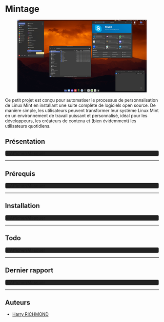 # Mintage

<figure>
  <img src="./DATA/preview.jpg" alt="Preview" title="Screenshot de Mintage">
</figure>

Ce petit projet est conçu pour automatiser le processus de personnalisation de Linux Mint en installant une suite complète de logiciels open source. De manière simple, les utilisateurs peuvent transformer leur système Linux Mint en un environnement de travail puissant et personnalisé, idéal pour les développeurs, les créateurs de contenu et (bien évidemment) les utilisateurs quotidiens.

## Présentation

<details style="background-color: #222222; border: 1px solid #ccc; border-radius: 4px;">
<summary>Afficher/Masquer</summary>

### Fonctionnalités

- **Installation Automatique** : Déployez votre environnement personnalisé sans intervention manuelle.
- **Suite Complète** : Le script inclut des logiciels pour le développement, la bureautique, le multimédia, et plus encore.
- **Open Source** : Tous les logiciels installés sont open source, garantissant transparence et respect de la vie privée.
- **Thème Préconfiguré** : Profitez d'un thème sobre et fonctionnel, conçu pour une expérience utilisateur optimale.

### Liste de logiciels

Une liste non exhaustive des logiciels inclus dans ce script :

- **Développement**: Codium, Git, Docker
- **Bureautique**: LibreOffice, Thunderbird
- **Multimédia**: GIMP, Kodi
- **Internet**: Vivaldi, FileZilla
- ...et beaucoup d'autres !

Vous pouvez aussi consulter [la liste complète](./DATA/complete-list.md).

### Contributions

Les contributions sont les bienvenues ! Si vous avez des suggestions ou des améliorations, n'hésitez pas à soumettre une pull request ou à ouvrir une issue.

### License

Distribué sous la licence GPLv3. Voir `LICENSE` pour plus d'informations.

</details>

---

## Prérequis

<details style="background-color: #222222; border: 1px solid #ccc; border-radius: 4px;">
<summary>Afficher/Masquer</summary>

Une clean install de [la dernière version de Linux Mint](https://www.linuxmint.com) est nécessaire.
Pour info pour coller dans le terminal il faut utiliser `CTRL + SHIFT + V` et pour copier `CTRL + SHIFT + C`.
`CTRL + C` sert à quitter dans le terminal.

Choisir les miroirs de téléchargement pour les mises à jour (prenez les plus rapides)
Pour ouvrir le terminal : `CTRL + ALT + T`

```bash
/usr/bin/software-properties-gtk
```

Ensuite choisissez les drivers

```bash
driver-manager
```

Installez les drivers propriétaires et "Appliquer les changements", puis fermez.

Faire les mise à jour

```bash
mintupdate
```

Et installer nala, une surcouche du gestionnaire apt

```bash
# Nala
sudo apt install -y nala expect curl wget
# puis changer les miroir de dl avec :
sudo nala fetch
# en répondant "2 3 4" sans oublier les espaces entre eux
# ou plus simplement (mais semble ne pas toujours marcher)
echo -e "2 3 4\nY" | sudo nala fetch
```

Il y a une source défaillante chez moi "linuxmirrors.ir", c'est pour ça que c'est "2 3 4" et non "1 2 3"
Si vous avez besoin de gérer les sources (inutile ici) ouvrez "Gestionnaire de mises à jour" et allez dans "Edition/Sources de logiciels", allez ensuite dans "Dépôts supplémentaires" et décochez la ou les sources en question.

### Téléchargement

Depuis le terminal, on télécharge [la dernière release](https://github.com/RogerBytes/Mintage/releases/latest) et on la décompresse :

```bash
latest_url=$(curl -sL -w '%{url_effective}\n' https://github.com/RogerBytes/Mintage/releases/latest -o /dev/null)
download_url="${latest_url/tag\/v/download/v}/Mintage-${latest_url##*/}.tar.gz"
wget $download_url
file=$(find . -name 'Mintage*.tar.gz' -print -quit)
tar -xvf "$file"
folder_name=$(tar -tf "$file" | head -1 | cut -f1 -d"/")
rm $file

```

</details>

---

## Installation

<details style="background-color: #222222; border: 1px solid #ccc; border-radius: 4px;">
<summary>Afficher/Masquer</summary>

### Installation scriptée

Dans le terminal, dans le dossier extrait depuis l'archive (l'on y est déjà après avoir fait les prérequis)

```bash
cd $HOME/Mintage/ && ./prerequis.sh
```

Puis dans un nouveau terminal :

```bash
cd $HOME/Mintage/ && ./install.sh
```

Puis faire un reboot.
Après le redémarrage lancez Jdownloader et Thunderbird une première fois, puis fermez les tous.

Ensuite, lancez :

```bash
cd $HOME/Mintage/ && ./after-reboot.sh
```

### Installations manuelles

#### Grub Cutomizer

Si Dual-Boot seulement !
Dans un terminal :

```bash
grub-customizer
```

Dans Grub customizer mettez "calmgrub" comme thème avec l’icône de "+" dans l'onglet "apparence" (mettez calmgrub.tar.gz qui se trouve dans /racine du système) faites "appliquer" et enregistrez.

#### Gestionnaire de mises à jour

Dans "Gestionnaire de mises à jour" allez dans "Édition/Préférences", allez dans l'onglet "Paquet" et cochez les maj cinnamon et flatpak, ensuite allez dans l'onglet "Automatisation" et cochez tout sauf le dernier "Retirer les noyaux obsolètes et leurs dépendances".

#### Dual Boot avec Windows

Si Dual-Boot seulement !

Dans un terminal :

```bash
gnome-disks
```

Trouvez le disque où est installé Windows, puis chez la partition NTFS où il se trouve, sélectionnez-le puis cliquez
sur la petite roue de paramétrage. Choisissez l'option "modifier les options de montage",
Décochez "Réglages par défaut de la session" et décochez tout puis faîtes "Valider.

Attention, si vous avez un dual boot avec windows, il faut ABSOLUMENT que vous désactiviez le fastboot sur votre session windows, sinon les autres disques ne seront jamais démontés correctement de la session windows (bravo microsoft pour cet éclair de génie).
[Désactiver le démarrage rapide de windows](https://www.malekal.com/desactiver-demarrage-rapide-windows-10-11/)

#### Appimages

Depuis le dossier `~/ApplicationsTemp` (qui sert à un gestionnaire pour stocker les appimages).
Lancer toutes les applications s'y trouvant pour que AppImage Launcher propose l'intégration
Vous pouvez supprimer le dossier après.

#### LanguageTools pour LibreOffice

Dans LibreOffice allez dans "Outils/Extensions..."
Puis "Ajouter" et choisir "LanguageTool-stable.oxt"
Dans LibreOffice aller dans "Outils/Options" (ou 'Alt+F12'), puis :
"Langues et locales/Linguistique"
Allez dans l'encart "Modules linguistiques disponibles", puis :
Décochez "Vérificateur orthographique Hunspell"

#### Derniers réglages

Sinon sur votre bureau 'clic droit' > personnaliser :
décochez "ajustement automatique".

Il faut ouvrir une fois les deux profils de floorp et patienter quelque secondes pour que l'initialisation des extensions se termine.

Pour lancer une détection des capteurs thermiques et autres :

```bash
sudo sensors-detect
```

### Installation terminée

Dans votre dossier utilisateur se trouve le dossier Mintage : vous pouvez maintenant le supprimer.
Une documentation avec plein de conseils et astuces se trouve dans `~/Local/Documentation`.

Depuis la logithèque vous pouvez ajoutez les flatpak non certifiés dans les paramètres. Il s'agit de paquets maintenu par un tiers et non par leur développeur, peut provoquer des failles de sécurité.

Votre installation est terminée, amusez-vous bien sur Linux Mint !

</details>

---

## Todo

<details style="background-color: #222222; border: 1px solid #ccc; border-radius: 4px;">
<summary>Afficher/Masquer</summary>

1. Il faut aussi dans applications préférées floorp et Rhythmbox
2. Il faut faire une sauvegarde du plank avec le keepass depuis appli en cours (le raccourcis est incorrect)
3. Faire un script de customisation pour une nouvelle session.
4. Faire une application simple pour changer de runtime Java.

</details>

---

## Dernier rapport

<details style="background-color: #222222; border: 1px solid #ccc; border-radius: 4px;">
<summary>Afficher/Masquer</summary>

### Problèmes

Les extensions de floorp ne sont pas correctement installées (patch en cours)

### Observations

#### Les appli flatpak sans support de thème

- Ciano - Compression et conversion de fichiers audio et vidéo
- Mousai - io.github.seadve.Mousai
- Téléchargeur de vidéo - com.github.unrud.VideoDownloader
- etc

Non fixable tant que les dernières màj de libadwaita ne seront pas incluses dans linux mint.

</details>

---

## Auteurs

- [Harry RICHMOND](https://github.com/RogerBytes)
